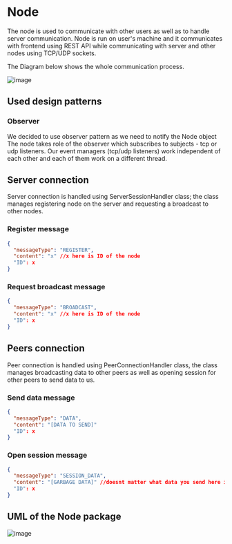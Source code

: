 # Node
The node is used to communicate with other users as well as to handle server communication. Node is run on user's machine and it communicates with frontend using REST API while communicating with server and other nodes using TCP/UDP sockets.

The Diagram below shows the whole communication process.


![image](https://user-images.githubusercontent.com/30171233/146049650-fed3be71-1bf9-4b75-8acf-44dd469dbc6f.png)


## Used design patterns

### Observer

We decided to use observer pattern as we need to notify the Node object 
The node takes role of the observer which subscribes to subjects - tcp or udp listeners.
Our event managers (tcp/udp listeners) work independent of each other and each of them work on a different thread.

## Server connection
Server connection is handled using ServerSessionHandler class; the class manages registering node on the server and requesting a broadcast to other nodes.

### Register message 
```JSON
{
  "messageType": "REGISTER",
  "content": "x" //x here is ID of the node
  "ID": x
}
```

### Request broadcast message
```JSON
{
  "messageType": "BROADCAST",
  "content": "x" //x here is ID of the node
  "ID": x
}
```

## Peers connection
Peer connection is handled using PeerConnectionHandler class, the class manages broadcasting data to other peers as well as opening session for other peers to send data to us.

### Send data message
```JSON
{
  "messageType": "DATA",
  "content": "[DATA TO SEND]"
  "ID": x
}
```

### Open session message
```JSON
{
  "messageType": "SESSION_DATA",
  "content": "[GARBAGE DATA]" //doesnt matter what data you send here it just has to be sent
  "ID": x
}
```

## UML of the Node package

![image](https://user-images.githubusercontent.com/37600249/147414868-a459356f-1673-4ebb-ae58-66f17c9567ae.png)




